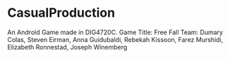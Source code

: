 # CasualProduction
An Android Game made in DIG4720C.
Game Title: Free Fall
Team: Dumary Colas, Steven Eirman, Anna Guidubaldi, Rebekah Kissoon, Farez Murshidi, Elizabeth Ronnestad, Joseph Winemberg
